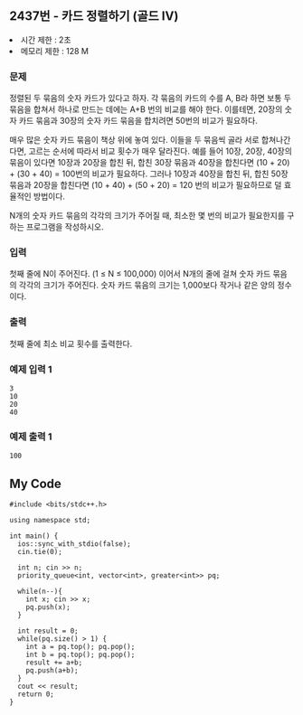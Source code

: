 ## 2437번 - 카드 정렬하기 (골드 IV)

<li>시간 제한 : 2초
<li>메모리 제한 : 128 M

### 문제
정렬된 두 묶음의 숫자 카드가 있다고 하자. 
각 묶음의 카드의 수를 A, B라 하면 보통 두 묶음을 합쳐서 하나로 만드는
데에는 A+B 번의 비교를 해야 한다. 이를테면, 20장의 숫자 카드 묶음과 30장의 
숫자 카드 묶음을 합치려면 50번의 비교가 필요하다.<br>

매우 많은 숫자 카드 묶음이 책상 위에 놓여 있다. 이들을 두 묶음씩 골라 서로 합쳐나간다면, 
고르는 순서에 따라서 비교 횟수가 매우 달라진다. 예를 들어 10장, 20장, 40장의 묶음이 있다면 
10장과 20장을 합친 뒤, 합친 30장 묶음과 40장을 합친다면 (10 + 20) + (30 + 40) = 100번의 비교가 필요하다. 
그러나 10장과 40장을 합친 뒤, 합친 50장 묶음과 20장을 합친다면 (10 + 40) + (50 + 20) = 120 번의 
비교가 필요하므로 덜 효율적인 방법이다.<br>

N개의 숫자 카드 묶음의 각각의 크기가 주어질 때, 최소한 몇 번의 비교가 필요한지를 구하는 프로그램을 작성하시오.<br>

### 입력
첫째 줄에 N이 주어진다. (1 ≤ N ≤ 100,000) 이어서 N개의 줄에 걸쳐 숫자 카드 묶음의 각각의 크기가 주어진다.
숫자 카드 묶음의 크기는 1,000보다 작거나 같은 양의 정수이다.<br>

### 출력
첫째 줄에 최소 비교 횟수를 출력한다.

### 예제 입력 1
```
3
10
20
40
```
### 예제 출력 1
```
100
```

## My Code
```
#include <bits/stdc++.h>

using namespace std;

int main() {
  ios::sync_with_stdio(false);
  cin.tie(0);
  
  int n; cin >> n;
  priority_queue<int, vector<int>, greater<int>> pq;
  
  while(n--){
    int x; cin >> x;
    pq.push(x);
  }

  int result = 0;
  while(pq.size() > 1) {
    int a = pq.top(); pq.pop();
    int b = pq.top(); pq.pop();
    result += a+b;
    pq.push(a+b);
  }
  cout << result;
  return 0;
}
